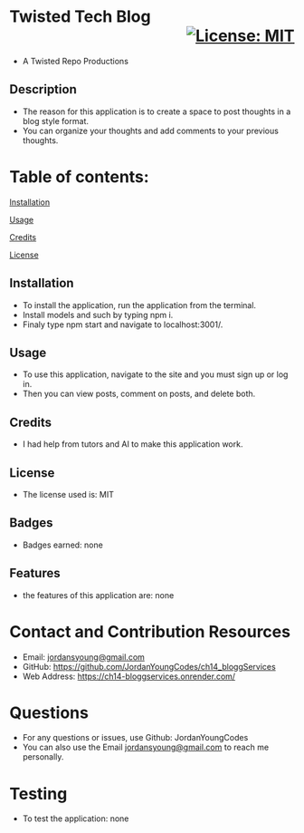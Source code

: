 
# Twisted Tech Blog          <div align="right"> [![License: MIT](https://img.shields.io/badge/License-MIT-yellow.svg)](https://opensource.org/licenses/MIT)</div>
- A Twisted Repo Productions

## Description
- The reason for this application is to create a space to post thoughts in a blog style format. 
- You can organize your thoughts and add comments to your previous thoughts.

# Table of contents:
[Installation](#Installation)

[Usage](#Usage)

[Credits](#Credits)

[License](#License)

## Installation
- To install the application, run the application from the terminal. 
- Install models and such by typing npm i. 
- Finaly type npm start and navigate to localhost:3001/.

## Usage
- To use this application, navigate to the site and you must sign up or log in.
- Then you can view posts, comment on posts, and delete both.

## Credits
- I had help from tutors and AI to make this application work.

## License
- The license used is: MIT

## Badges
- Badges earned: none

## Features
- the features of this application are: none

# Contact and Contribution Resources
- Email: jordansyoung@gmail.com
- GitHub: https://github.com/JordanYoungCodes/ch14_bloggServices
- Web Address: https://ch14-bloggservices.onrender.com/

# Questions
- For any questions or issues, use Github: JordanYoungCodes
- You can also use the Email jordansyoung@gmail.com to reach me personally.

# Testing
- To test the application: none
    
